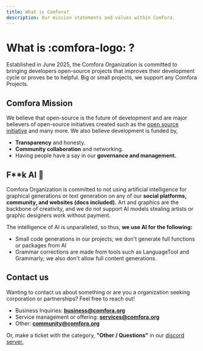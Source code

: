```yaml
---
title: What is Comfora?
description: Our mission statements and values within Comfora.
---
```

<!-- markdownlint-disable MD025 MD026 -->
# What is :comfora-logo: ?
<!-- markdownlint-enable MD025 MDO26 -->

Established in June 2025, the Comfora Organization is committed to bringing developers open-source projects
that improves their development cycle or proves be to helpful. Big or small projects, we support any Comfora Projects.

## Comfora Mission

We believe that open-source is the future of development and are major believers of open-source initiatives
created such as the [open source initiative](https://opensource.org/) and many more. We also believe
development is funded by,

- **Transparency** and honesty.
- **Community collaboration** and networking.
- Having people have a say in our **governance and management.**

## F**k AI 🤬

Comfora Organization is committed to not using artificial intelligence for graphical generations or text generation on any of our **social platforms, community, and websites (docs included).** Art and graphics are the backbone of creativity, and we do not support AI models stealing artists or graphic designers work without payment.

The intelligence of AI is unparalleled, so thus, **we use AI for the following:**

- Small code generations in our projects; we don't generate full functions or packages from AI
- Grammar corrections are made from tools such as LanguageTool and Grammarly; we also don't allow full content generations.

## Contact us

Wanting to contact us about something or are you a organization seeking corporation or partnerships? Feel free to reach out!

- Business Inquiries: [**business@comfora.org**](mailto:business@comfora.org)
- Service management or offering: [**services@comfora.org**](mailto:services@comfora.org)
- Other: [**community@comfora.org**](mailto:community@comfora.org)

Or, make a ticket with the category, **"Other / Questions"** in our [discord server.](https://discord.gg/7pAmWQqGhF)

